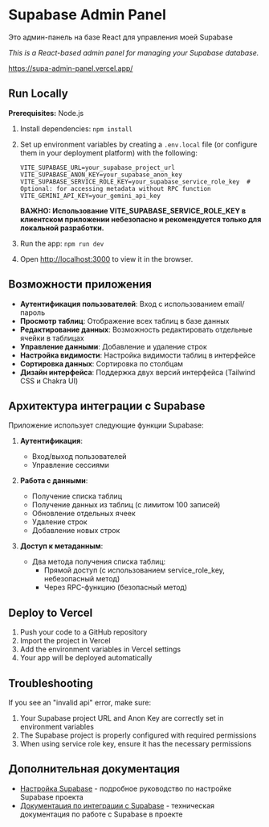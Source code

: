 # Supabase Admin Panel

Это админ-панель на базе React для управления моей Supabase

*This is a React-based admin panel for managing your Supabase database.*



https://supa-admin-panel.vercel.app/



## Run Locally

**Prerequisites:**  Node.js

1. Install dependencies:
   `npm install`

2. Set up environment variables by creating a `.env.local` file (or configure them in your deployment platform) with the following:
   
   ```
   VITE_SUPABASE_URL=your_supabase_project_url
   VITE_SUPABASE_ANON_KEY=your_supabase_anon_key
   VITE_SUPABASE_SERVICE_ROLE_KEY=your_supabase_service_role_key  # Optional: for accessing metadata without RPC function
   VITE_GEMINI_API_KEY=your_gemini_api_key
   ```
   
   **ВАЖНО: Использование VITE_SUPABASE_SERVICE_ROLE_KEY в клиентском приложении небезопасно и рекомендуется только для локальной разработки.**

3. Run the app:
   `npm run dev`

4. Open [http://localhost:3000](http://localhost:3000) to view it in the browser.

## Возможности приложения

- **Аутентификация пользователей**: Вход с использованием email/пароль
- **Просмотр таблиц**: Отображение всех таблиц в базе данных
- **Редактирование данных**: Возможность редактировать отдельные ячейки в таблицах
- **Управление данными**: Добавление и удаление строк
- **Настройка видимости**: Настройка видимости таблиц в интерфейсе
- **Сортировка данных**: Сортировка по столбцам
- **Дизайн интерфейса**: Поддержка двух версий интерфейса (Tailwind CSS и Chakra UI)

## Архитектура интеграции с Supabase

Приложение использует следующие функции Supabase:

1. **Аутентификация**: 
   - Вход/выход пользователей
   - Управление сессиями

2. **Работа с данными**:
   - Получение списка таблиц
   - Получение данных из таблиц (с лимитом 100 записей)
   - Обновление отдельных ячеек
   - Удаление строк
   - Добавление новых строк

3. **Доступ к метаданным**:
   - Два метода получения списка таблиц:
     - Прямой доступ (с использованием service_role_key, небезопасный метод)
     - Через RPC-функцию (безопасный метод)

## Deploy to Vercel

1. Push your code to a GitHub repository
2. Import the project in Vercel
3. Add the environment variables in Vercel settings
4. Your app will be deployed automatically

## Troubleshooting

If you see an "invalid api" error, make sure:

1. Your Supabase project URL and Anon Key are correctly set in environment variables
2. The Supabase project is properly configured with required permissions
3. When using service role key, ensure it has the necessary permissions

## Дополнительная документация

- [Настройка Supabase](SUPABASE_SETUP.md) - подробное руководство по настройке Supabase проекта
- [Документация по интеграции с Supabase](SUPABASE_INTEGRATION_DOCS.md) - техническая документация по работе с Supabase в проекте